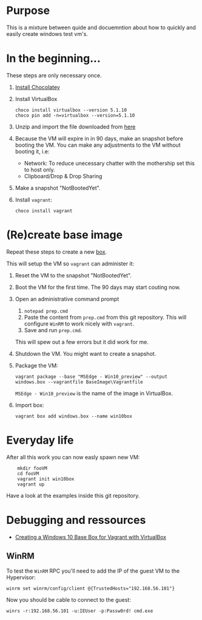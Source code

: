 Purpose
=======

This is a mixture between quide and docuemntion about how to quickly and easily create windows test vm's.

In the beginning...
===================

These steps are only necessary once.

1. [Install Chocolatey][1]
1. Install VirtualBox
    ```
    choco install virtualbox --version 5.1.10
    choco pin add -n=virtualbox --version=5.1.10
    ```

1. Unzip and import the file downloaded from [here][1]
2. Because the VM will expire in in 90 days, make an snapshot before booting the VM. You can make any adjustments to the VM without booting it, i.e:

   - Network: To reduce unecessary chatter with the mothership set this to host only.
   - Clipboard/Drop & Drop Sharing
    
1. Make a snapshot "NotBootedYet".
2. Install `vagrant`:
    
    ```
    choco install vagrant
    ```

(Re)create base image
=====================

Repeat these steps to create a new [box][2]. 

This will setup the VM so `vagrant` can administer it:

1. Reset the VM to the snapshot "NotBootedYet". 
2. Boot the VM for the first time. The 90 days may start couting now.
1. Open an administrative command prompt
   1. `notepad prep.cmd`
   2. Paste the content from `prep.cmd` from this git repository. This will configure `WinRM` to work nicely with `vagrant`.
   3. Save and run `prep.cmd`.

   This will spew out a few errors but it did work for me.
1. Shutdown the VM. You might want to create a snapshot.
2. Package the VM:

    ```
    vagrant package --base "MSEdge - Win10_preview" --output windows.box --vagrantfile BaseImage\Vagrantfile
    ```
    
    `MSEdge - Win10_preview` is the name of the image in VirtualBox.
1. Import box:

    ```
    vagrant box add windows.box --name win10box
    ```

Everyday life
=============

After all this work you can now easly spawn new VM:

```
    mkdir fooVM
    cd fooVM
    vagrant init win10box 
    vagrant up
```

Have a look at the examples inside this git repository.

Debugging and ressources
========================

*  [Creating a Windows 10 Base Box for Vagrant with VirtualBox][4]

WinRM
-----
To test the `WinRM` RPC you'll need to add the IP of the guest VM to the Hypervisor:
```
winrm set winrm/config/client @{TrustedHosts="192.168.56.101"}
```

Now you should be cable to connect to the guest:
```
winrs -r:192.168.56.101 -u:IEUser -p:Passw0rd! cmd.exe
```


[1]: https://developer.microsoft.com/en-us/microsoft-edge/tools/vms/
[2]: https://chocolatey.org/install
[3]: https://www.vagrantup.com/docs/boxes.html
[4]: http://huestones.co.uk/node/305